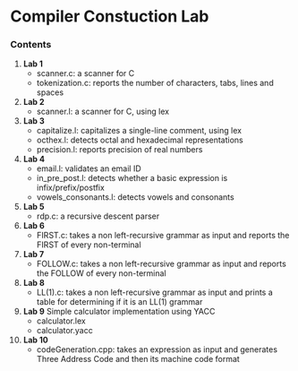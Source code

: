 # Compiler Constuction Lab

### Contents
1. **Lab 1**
   - scanner.c: a scanner for C
   - tokenization.c: reports the number of characters, tabs, lines and spaces
2. **Lab 2**
   - scanner.l: a scanner for C, using lex
3. **Lab 3**
   - capitalize.l: capitalizes a single-line comment, using lex
   - octhex.l: detects octal and hexadecimal representations
   - precision.l: reports precision of real numbers
4. **Lab 4**
   - email.l: validates an email ID
   - in_pre_post.l: detects whether a basic expression is infix/prefix/postfix
   - vowels_consonants.l: detects vowels and consonants
5. **Lab 5**
   - rdp.c: a recursive descent parser
6. **Lab 6**
   - FIRST.c: takes a non left-recursive grammar as input and reports the FIRST of every non-terminal
7. **Lab 7**
   - FOLLOW.c: takes a non left-recursive grammar as input and reports the FOLLOW of every non-terminal
8. **Lab 8**
   - LL(1).c: takes a non left-recursive grammar as input and prints a table for determining if it is an LL(1) grammar 
9. **Lab 9**
   Simple calculator implementation using YACC
   - calculator.lex
   - calculator.yacc
10. **Lab 10**
    - codeGeneration.cpp: takes an expression as input and generates Three Address Code and then its machine code format